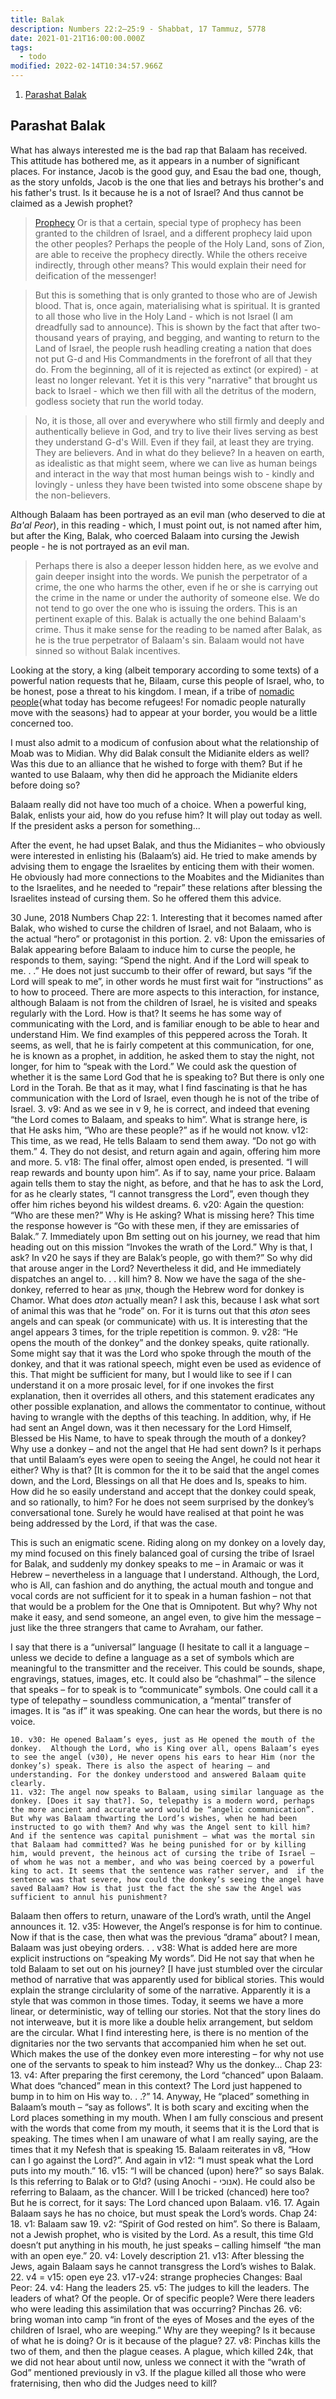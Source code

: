 ```yaml
---
title: Balak
description: Numbers 22:2–25:9 - Shabbat, 17 Tammuz, 5778
date: 2021-01-21T16:00:00.000Z
tags:
  - todo
modified: 2022-02-14T10:34:57.966Z
---
```


1. [Parashat Balak](#parashat-balak)

## Parashat Balak

What has always interested me is the bad rap that Balaam has received. This attitude has bothered me, as it appears in a number of significant places. For instance, Jacob is the good guy, and Esau the bad one, though, as the story unfolds, Jacob is the one that lies and betrays his brother's and his father's trust. Is it because he is a not of Israel? And thus cannot be claimed as a Jewish prophet?

> [Prophecy](prophecy.html)
> Or is that a certain, special type of prophecy has been granted to the children of Israel, and a different prophecy laid upon the other peoples? Perhaps the people of the Holy Land, sons of Zion, are able to receive the prophecy directly. While the others receive indirectly, through other means? This would explain their need for deification of the messenger!

> But this is something that is only granted to those who are of Jewish blood. That is, once again, materialising what is spiritual. It is granted to all those who live in the Holy Land - which is not Israel (I am dreadfully sad to announce). This is shown by the fact that after two-thousand years of praying, and begging, and wanting to return to the Land of Israel, the people rush headling creating a nation that does not put G-d and His Commandments in the forefront of all that they do. From the beginning, all of it is rejected as extinct (or expired) - at least no longer relevant. Yet it is this very "narrative" that brought us back to Israel - which we then fill with all the detritus of the modern, godless society that run the world today.

> No, it is those, all over and everywhere who still firmly and deeply and authentically believe in God, and try to live their lives serving as best they understand G-d's Will. Even if they fail, at least they are trying. They are believers. And in what do they believe? In a heaven on earth, as idealistic as that might seem, where we can live as human beings and interact in the way that most human beings wish to - kindly and lovingly - unless they have been twisted into some obscene shape by the non-believers.

Although Balaam has been portrayed as an evil man (who deserved to die at _Ba'al Peor_), in this reading - which, I must point out, is not named after him, but after the King, Balak, who coerced Balaam into cursing the Jewish people - he is not portrayed as an evil man.

> Perhaps there is also a deeper lesson hidden here, as we evolve and gain deeper insight into the words. We punish the perpetrator of a crime, the one who harms the other, even if he or she is carrying out the crime in the name or under the authority of someone else. We do not tend to go over the one who is issuing the orders. This is an pertinent exaple of this. Balak is actually the one behind Balaam's crime. Thus it make sense for the reading to be named after Balak, as he is the true perpetrator of Balaam's sin. Balaam would not have sinned so without Balak incentives.

Looking at the story, a king (albeit temporary according to some texts) of a powerful nation requests that he, Bilaam, curse this people of Israel, who, to be honest, pose a threat to his kingdom. I mean, if a tribe of [nomadic people](nomads.html){what today has become refugees! For nomadic people naturally move with the seasons} had to appear at your border, you would be a little concerned too.

I must also admit to a modicum of confusion about what the relationship of Moab was to Midian. Why did Balak consult the Midianite elders as well? Was this due to an alliance that he wished to forge with them? But if he wanted to use Balaam, why then did he approach the Midianite elders before doing so?

Balaam really did not have too much of a choice. When a powerful king, Balak, enlists your aid, how do you refuse him? It will play out today as well. If the president asks a person for something...

After the event, he had upset Balak, and thus the Midianites – who obviously were interested in enlisting his (Balaam’s) aid. He tried to make amends by advising them to engage the Israelites by enticing them with their women. He obviously had more connections to the Moabites and the Midianites than to the Israelites, and he needed to “repair” these relations after blessing the Israelites instead of cursing them. So he offered them this advice.

30 June, 2018
Numbers Chap 22: 1. Interesting that it becomes named after Balak, who wished to curse the children of Israel, and not Balaam, who is the actual “hero” or protagonist in this portion. 2. v8: Upon the emissaries of Balak appearing before Balaam to induce him to curse the people, he responds to them, saying: “Spend the night. And if the Lord will speak to me. . .” He does not just succumb to their offer of reward, but says “if the Lord will speak to me”, in other words he must first wait for “instructions” as to how to proceed.
There are more aspects to this interaction, for instance, although Balaam is not from the children of Israel, he is visited and speaks regularly with the Lord. How is that? It seems he has some way of communicating with the Lord, and is familiar enough to be able to hear and understand Him. We find examples of this peppered across the Torah. It seems, as well, that he is fairly competent at this communication, for one, he is known as a prophet, in addition, he asked them to stay the night, not longer, for him to “speak with the Lord.”
We could ask the question of whether it is the same Lord God that he is speaking to? But there is only one Lord in the Torah.
Be that as it may, what I find fascinating is that he has communication with the Lord of Israel, even though he is not of the tribe of Israel. 3. v9: And as we see in v 9, he is correct, and indeed that evening “the Lord comes to Balaam, and speaks to him”. What is strange here, is that He asks him, “Who are these people?” as if he would not know.
v12: This time, as we read, He tells Balaam to send them away. “Do not go with them.” 4. They do not desist, and return again and again, offering him more and more. 5. v18: The final offer, almost open ended, is presented. “I will reap rewards and bounty upon him”. As if to say, name your price. Balaam again tells them to stay the night, as before, and that he has to ask the Lord, for as he clearly states, “I cannot transgress the Lord”, even though they offer him riches beyond his wildest dreams. 6. v20: Again the question: “Who are these men?” Why is He asking? What is missing here?
This time the response however is “Go with these men, if they are emissaries of Balak.” 7. Immediately upon Bm setting out on his journey, we read that him heading out on this mission “Invokes the wrath of the Lord.” Why is that, I ask? In v20 he says if they are Balak’s people, go with them?” So why did that arouse anger in the Lord?
Nevertheless it did, and He immediately dispatches an angel to. . . kill him? 8. Now we have the saga of the she-donkey, referred to hear as אָתון, though the Hebrew word for donkey is Chamor. What does _aton_ actually mean? I ask this, because I ask what sort of animal this was that he “rode” on. For it is turns out that this _aton_ sees angels and can speak (or communicate) with us.
It is interesting that the angel appears 3 times, for the triple repetition is common. 9. v28: “He opens the mouth of the donkey” and the donkey speaks, quite rationally.
Some might say that it was the Lord who spoke through the mouth of the donkey, and that it was rational speech, might even be used as evidence of this. That might be sufficient for many, but I would like to see if I can understand it on a more prosaic level, for if one invokes the first explanation, then it overrides all others, and this statement eradicates any other possible explanation, and allows the commentator to continue, without having to wrangle with the depths of this teaching.
In addition, why, if He had sent an Angel down, was it then necessary for the Lord Himself, Blessed be His Name, to have to speak through the mouth of a donkey? Why use a donkey – and not the angel that He had sent down? Is it perhaps that until Balaam’s eyes were open to seeing the Angel, he could not hear it either? Why is that? [It is common for the it to be said that the angel comes down, and the Lord, Blessings on all that He does and Is, speaks to him.
How did he so easily understand and accept that the donkey could speak, and so rationally, to him? For he does not seem surprised by the donkey’s conversational tone. Surely he would have realised at that point he was being addressed by the Lord, if that was the case.

This is such an enigmatic scene. Riding along on my donkey on a lovely day, my mind focused on this finely balanced goal of cursing the tribe of Israel for Balak, and suddenly my donkey speaks to me – in Aramaic or was it Hebrew – nevertheless in a language that I understand. Although, the Lord, who is All, can fashion and do anything, the actual mouth and tongue and vocal cords are not sufficient for it to speak in a human fashion – not that that would be a problem for the One that is Omnipotent. But why? Why not make it easy, and send someone, an angel even, to give him the message – just like the three strangers that came to Avraham, our father.

I say that there is a “universal” language (I hesitate to call it a language – unless we decide to define a language as a set of symbols which are meaningful to the transmitter and the receiver. This could be sounds, shape, engravings, statues, images, etc. It could also be “chashmal” – the silence that speaks – for to speak is to “communicate” symbols. One could call it a type of telepathy – soundless communication, a “mental” transfer of images. It is “as if” it was speaking. One can hear the words, but there is no voice.

    10. v30: He opened Balaam’s eyes, just as He opened the mouth of the donkey.  Although the Lord, who is King over all, opens Balaam’s eyes to see the angel (v30), He never opens his ears to hear Him (nor the donkey’s) speak. There is also the aspect of hearing – and understanding. For the donkey understood and answered Balaam quite clearly.
    11. v32: The angel now speaks to Balaam, using similar language as the donkey. [Does it say that?]. So, telepathy is a modern word, perhaps the more ancient and accurate word would be “angelic communication”. But why was Balaam thwarting the Lord’s wishes, when he had been instructed to go with them? And why was the Angel sent to kill him? And if the sentence was capital punishment – what was the mortal sin that Balaam had committed? Was he being punished for or by killing him, would prevent, the heinous act of cursing the tribe of Israel – of whom he was not a member, and who was being coerced by a powerful king to act. It seems that the sentence was rather server, and  if the sentence was that severe, how could the donkey’s seeing the angel have saved Balaam? How is that just the fact the she saw the Angel was sufficient to annul his punishment?

Balaam then offers to return, unaware of the Lord’s wrath, until the Angel announces it. 12. v35: However, the Angel’s response is for him to continue. Now if that is the case, then what was the previous “drama” about? I mean, Balaam was just obeying orders. . .
v38: What is added here are more explicit instructions on “speaking My words”. Did He not say that when he told Balaam to set out on his journey?
[I have just stumbled over the circular method of narrative that was apparently used for biblical stories. This would explain the strange circlularity of some of the narrative. Apparently it is a style that was common in those times. Today, it seems we have a more linear, or deterministic, way of telling our stories. Not that the story lines do not interweave, but it is more like a double helix arrangement, but seldom are the circular.
What I find interesting here, is there is no mention of the dignitaries nor the two servants that accompanied him when he set out. Which makes the use of the donkey even more interesting – for why not use one of the servants to speak to him instead? Why us the donkey...
Chap 23: 13. v4: After preparing the first ceremony, the Lord “chanced” upon Balaam. What does “chanced” mean in this context? The Lord just happened to bump in to him on His way to. . .?” 14. Anyway, He “placed” something in Balaam’s mouth – “say as follows”. It is both scary and exciting when the Lord places something in my mouth. When I am fully conscious and present with the words that come from my mouth, it seems that it is the Lord that is speaking. The times when I am unaware of what I am really saying, are the times that it my Nefesh that is speaking 15. Balaam reiterates in v8, “How can I go against the Lord?”. And again in v12: “I must speak what the Lord puts into my mouth.” 16. v15: “I will be chanced (upon) here?” so says Balak. Is this referring to Balak or to G!d? (using Anochi - אנוכי). He could also be referring to Balaam, as the chancer. Will I be tricked (chanced) here too? But he is correct, for it says: The Lord chanced upon Balaam. v16. 17. Again Balaam says he has no choice, but must speak the Lord’s words.
Chap 24: 18. v1: Balaam saw 19. v2: “Spirit of God rested on him”. So there is Balaam, not a Jewish prophet, who is visited by the Lord. As a result, this time G!d doesn’t put anything in his mouth, he just speaks – calling himself “the man with an open eye.” 20. v4: Lovely description 21. v13: After blessing the Jews, again Balaam says he cannot transgress the Lord’s wishes to Balak. 22. v4 = v15: open eye 23. v17-v24: strange prophecies
Changes:
Baal Peor: 24. v4: Hang the leaders 25. v5: The judges to kill the leaders. The leaders of what? Of the people. Or of specific people? Were there leaders who were leading this assimilation that was occurring?
Pinchas 26. v6: bring woman into camp “in front of the eyes of Moses and the eyes of the children of Israel, who are weeping.” Why are they weeping? Is it because of what he is doing? Or is it because of the plague? 27. v8: Pinchas kills the two of them, and then the plague ceases. A plague, which killed 24k, that we did not hear about until now, unless we connect it with the “wrath of God” mentioned previously in v3. If the plague killed all those who were fraternising, then who did the Judges need to kill?
